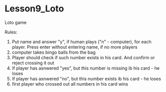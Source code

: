 # Lesson9_Loto
Loto game

Rules:
1. Put name and answer "y", if human plays ("n" - computer), for each player. Press enter without entering name, if no more players
2. computer takes bingo balls from the bag
3. Player should check if such number exists in his card. And confirm or reject crossing it out
4. If player has asnwered "yes", but this number is missing ib his card - he loses 
5. If player has asnwered "no", but this number exists ib his card - he loses
6. first player who crossed out all numbers in his card wins
